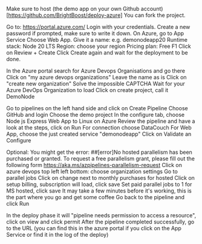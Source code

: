 Make sure to host (the demo app on your own Github account)[https://github.com/BrightBoost/deploy-azure]
You can fork the project.

Go to: https://portal.azure.com/
Login with your credentials.
Create a new password if prompted, make sure to write it down.
On Azure, go to App Service
Choose Web App.
Give it a name: e.g. demonodeapp20
Runtime stack: Node 20 LTS
Region: choose your region
Pricing plan: Free F1
Click on Review + Create
Click Create again and wait for the deployment to be done.

In the Azure portal search for Azure Devops Organisations and go there
Click on "my azure devops organizations"
Leave the name as is
Click on "create new organization"
Solve the impossible CAPTCHA
Wait for your Azure DevOps Organization to load
Click on create project, call it DemoNode

Go to pipelines on the left hand side and click on Create Pipeline
Choose GitHub and login
Choose the demo project
In the configure tab, choose Node js Express Web App to Linux on Azure
Review the pipeline and have a look at the steps, click on Run
For connection choose DataCouch
For Web App, choose the just created service "demonodeapp"
Click on Validate an Configure

Optional:
You might get the error: ##[error]No hosted parallelism has been purchased or granted. To request a free parallelism grant, please fill out the following form https://aka.ms/azpipelines-parallelism-request
Click on azure devops top left
left bottom: choose organization settings
Go to parallel jobs
Click on change next to monthly purchases for hosted 
Click on setup billing, subscription will load, click save
Set paid parallel jobs to 1 for MS hosted, click save
It may take a few minutes before it's working, 
this is the part where you go and get some coffee
Go back to the pipeline and click Run

In the deploy phase it will "pipeline needs permission to access a resource", click on view and click permit
After the pipeline completed successfully, go to the URL (you can find this in the azure portal if you click on the App Service or find it in the log of the deploy)